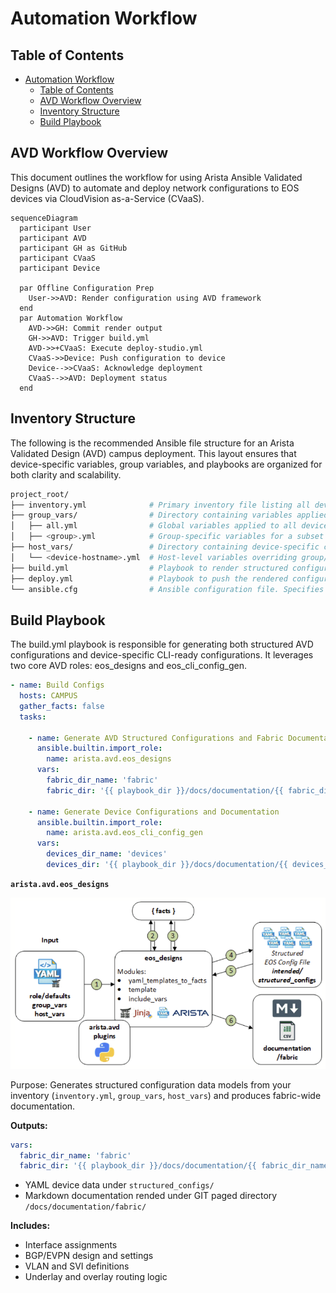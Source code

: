# Automation Workflow

## Table of Contents

- [Automation Workflow](#automation-workflow)
  - [Table of Contents](#table-of-contents)
  - [AVD Workflow Overview](#avd-workflow-overview)
  - [Inventory Structure](#inventory-structure)
  - [Build Playbook](#build-playbook)

## AVD Workflow Overview

This document outlines the workflow for using Arista Ansible Validated Designs (AVD) to automate and deploy network configurations to EOS devices via CloudVision as-a-Service (CVaaS).

```mermaid
sequenceDiagram
  participant User
  participant AVD
  participant GH as GitHub
  participant CVaaS
  participant Device
  
  par Offline Configuration Prep
    User->>AVD: Render configuration using AVD framework
  end
  par Automation Workflow
    AVD->>GH: Commit render output
    GH->>AVD: Trigger build.yml
    AVD->>+CVaaS: Execute deploy-studio.yml
    CVaaS->>Device: Push configuration to device
    Device-->>CVaaS: Acknowledge deployment
    CVaaS-->>AVD: Deployment status
  end
```

## Inventory Structure

The following is the recommended Ansible file structure for an Arista Validated Design (AVD) campus deployment. This layout ensures that device-specific variables, group variables, and playbooks are organized for both clarity and scalability.

```bash
project_root/
├── inventory.yml              # Primary inventory file listing all devices and groups in the lab/fabric.
├── group_vars/                # Directory containing variables applied to device groups.
│   ├── all.yml                # Global variables applied to all devices, e.g., NTP, logging, common VLANs.
│   ├── <group>.yml            # Group-specific variables for a subset of devices (e.g., LEAF, SPINE).
├── host_vars/                 # Directory containing device-specific configuration variables.
│   └── <device-hostname>.yml  # Host-level variables overriding group/global defaults (e.g., loopback IP, mgmt interface).
├── build.yml                  # Playbook to render structured configurations from templates using inventory data.
├── deploy.yml                 # Playbook to push the rendered configurations to devices via CVaaS or directly via EOS API.
└── ansible.cfg                # Ansible configuration file. Specifies inventory location, connection settings, and AVD-specific options.
```

<!-- #TODO: Copy code for playbooks - Build -->
## Build Playbook

The build.yml playbook is responsible for generating both structured AVD configurations and device-specific CLI-ready configurations. It leverages two core AVD roles: eos_designs and eos_cli_config_gen.

```yaml
- name: Build Configs
  hosts: CAMPUS
  gather_facts: false
  tasks:

    - name: Generate AVD Structured Configurations and Fabric Documentation
      ansible.builtin.import_role:
        name: arista.avd.eos_designs
      vars:
        fabric_dir_name: 'fabric'
        fabric_dir: '{{ playbook_dir }}/docs/documentation/{{ fabric_dir_name }}'

    - name: Generate Device Configurations and Documentation
      ansible.builtin.import_role:
        name: arista.avd.eos_cli_config_gen
      vars:
        devices_dir_name: 'devices'
        devices_dir: '{{ playbook_dir }}/docs/documentation/{{ devices_dir_name }}'
```

**`arista.avd.eos_designs`**

![AVD eos_designs Role Diagram](./images/avd_eos_designs_role_diagram.png)

Purpose:
Generates structured configuration data models from your inventory (`inventory.yml`, `group_vars`, `host_vars`) and produces fabric-wide documentation.

**Outputs:**

```yaml
vars:
  fabric_dir_name: 'fabric'
  fabric_dir: '{{ playbook_dir }}/docs/documentation/{{ fabric_dir_name }}'
```

- YAML device data under `structured_configs/`
- Markdown documentation rended under GIT paged directory `/docs/documentation/fabric/`

**Includes:**

- Interface assignments
- BGP/EVPN design and settings
- VLAN and SVI definitions
- Underlay and overlay routing logic


<!-- #TODO: Copy code for playbooks - Deploy -->

<!-- #TODO: Add CV - Studio Workspace Validation -->

<!-- #TODO: Add CV - change ticket provess -->

<!-- #TODO: Add CV - conclusion -->

<!-- #TODO: copy reference code -->
